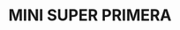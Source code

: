 ---
title: "MINI SUPER PRIMERA"
url: /mexicali-baja-california/mini-super-primera-calle-primera/
shop: supermercado
---